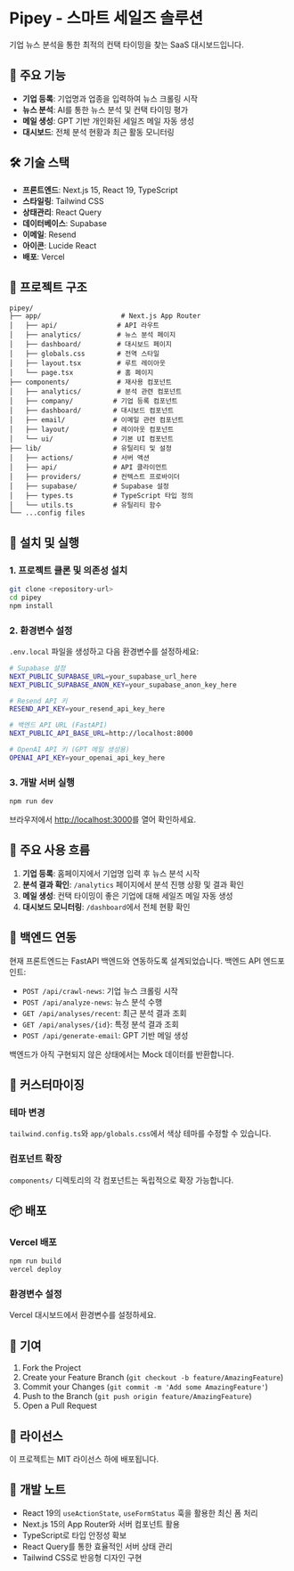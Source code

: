 # Pipey - 스마트 세일즈 솔루션

기업 뉴스 분석을 통한 최적의 컨택 타이밍을 찾는 SaaS 대시보드입니다.

## 🚀 주요 기능

- **기업 등록**: 기업명과 업종을 입력하여 뉴스 크롤링 시작
- **뉴스 분석**: AI를 통한 뉴스 분석 및 컨택 타이밍 평가
- **메일 생성**: GPT 기반 개인화된 세일즈 메일 자동 생성
- **대시보드**: 전체 분석 현황과 최근 활동 모니터링

## 🛠 기술 스택

- **프론트엔드**: Next.js 15, React 19, TypeScript
- **스타일링**: Tailwind CSS
- **상태관리**: React Query
- **데이터베이스**: Supabase
- **이메일**: Resend
- **아이콘**: Lucide React
- **배포**: Vercel

## 📁 프로젝트 구조

```
pipey/
├── app/                    # Next.js App Router
│   ├── api/               # API 라우트
│   ├── analytics/         # 뉴스 분석 페이지
│   ├── dashboard/         # 대시보드 페이지
│   ├── globals.css        # 전역 스타일
│   ├── layout.tsx         # 루트 레이아웃
│   └── page.tsx           # 홈 페이지
├── components/            # 재사용 컴포넌트
│   ├── analytics/         # 분석 관련 컴포넌트
│   ├── company/          # 기업 등록 컴포넌트
│   ├── dashboard/        # 대시보드 컴포넌트
│   ├── email/            # 이메일 관련 컴포넌트
│   ├── layout/           # 레이아웃 컴포넌트
│   └── ui/               # 기본 UI 컴포넌트
├── lib/                  # 유틸리티 및 설정
│   ├── actions/          # 서버 액션
│   ├── api/              # API 클라이언트
│   ├── providers/        # 컨텍스트 프로바이더
│   ├── supabase/         # Supabase 설정
│   ├── types.ts          # TypeScript 타입 정의
│   └── utils.ts          # 유틸리티 함수
└── ...config files
```

## 🔧 설치 및 실행

### 1. 프로젝트 클론 및 의존성 설치

```bash
git clone <repository-url>
cd pipey
npm install
```

### 2. 환경변수 설정

`.env.local` 파일을 생성하고 다음 환경변수를 설정하세요:

```bash
# Supabase 설정
NEXT_PUBLIC_SUPABASE_URL=your_supabase_url_here
NEXT_PUBLIC_SUPABASE_ANON_KEY=your_supabase_anon_key_here

# Resend API 키
RESEND_API_KEY=your_resend_api_key_here

# 백엔드 API URL (FastAPI)
NEXT_PUBLIC_API_BASE_URL=http://localhost:8000

# OpenAI API 키 (GPT 메일 생성용)
OPENAI_API_KEY=your_openai_api_key_here
```

### 3. 개발 서버 실행

```bash
npm run dev
```

브라우저에서 [http://localhost:3000](http://localhost:3000)를 열어 확인하세요.

## 📝 주요 사용 흐름

1. **기업 등록**: 홈페이지에서 기업명 입력 후 뉴스 분석 시작
2. **분석 결과 확인**: `/analytics` 페이지에서 분석 진행 상황 및 결과 확인
3. **메일 생성**: 컨택 타이밍이 좋은 기업에 대해 세일즈 메일 자동 생성
4. **대시보드 모니터링**: `/dashboard`에서 전체 현황 확인

## 🔗 백엔드 연동

현재 프론트엔드는 FastAPI 백엔드와 연동하도록 설계되었습니다. 백엔드 API 엔드포인트:

- `POST /api/crawl-news`: 기업 뉴스 크롤링 시작
- `POST /api/analyze-news`: 뉴스 분석 수행
- `GET /api/analyses/recent`: 최근 분석 결과 조회
- `GET /api/analyses/{id}`: 특정 분석 결과 조회
- `POST /api/generate-email`: GPT 기반 메일 생성

백엔드가 아직 구현되지 않은 상태에서는 Mock 데이터를 반환합니다.

## 🎨 커스터마이징

### 테마 변경
`tailwind.config.ts`와 `app/globals.css`에서 색상 테마를 수정할 수 있습니다.

### 컴포넌트 확장
`components/` 디렉토리의 각 컴포넌트는 독립적으로 확장 가능합니다.

## 📦 배포

### Vercel 배포
```bash
npm run build
vercel deploy
```

### 환경변수 설정
Vercel 대시보드에서 환경변수를 설정하세요.

## 🤝 기여

1. Fork the Project
2. Create your Feature Branch (`git checkout -b feature/AmazingFeature`)
3. Commit your Changes (`git commit -m 'Add some AmazingFeature'`)
4. Push to the Branch (`git push origin feature/AmazingFeature`)
5. Open a Pull Request

## 📄 라이선스

이 프로젝트는 MIT 라이선스 하에 배포됩니다.

## 🔧 개발 노트

- React 19의 `useActionState`, `useFormStatus` 훅을 활용한 최신 폼 처리
- Next.js 15의 App Router와 서버 컴포넌트 활용
- TypeScript로 타입 안정성 확보
- React Query를 통한 효율적인 서버 상태 관리
- Tailwind CSS로 반응형 디자인 구현 
